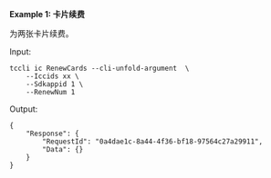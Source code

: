 **Example 1: 卡片续费**

为两张卡片续费。

Input: 

```
tccli ic RenewCards --cli-unfold-argument  \
    --Iccids xx \
    --Sdkappid 1 \
    --RenewNum 1
```

Output: 
```
{
    "Response": {
        "RequestId": "0a4dae1c-8a44-4f36-bf18-97564c27a29911",
        "Data": {}
    }
}
```

